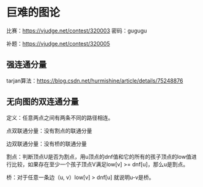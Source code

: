 # 巨难的图论

比赛：https://vjudge.net/contest/320003 密码：gugugu

补题：https://vjudge.net/contest/320005

## 强连通分量

tarjan算法：<https://blog.csdn.net/hurmishine/article/details/75248876>

## 无向图的双连通分量

定义：任意两点之间有两条不同的路径相连。

点双联通分量：没有割点的联通分量

边双联通分量：没有桥的联通分量

割点：判断顶点U是否为割点，用u顶点的dnf值和它的所有的孩子顶点的low值进行比较，如果存在至少一个孩子顶点V满足low[v] >= dnf[u]，那么u是割点。

桥：对于任意一条边（u, v）low[v] > dnf[u] 就说明u-v是桥。
